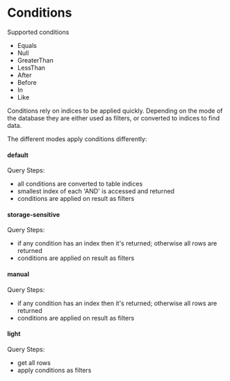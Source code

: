 # Conditions
Supported conditions
- Equals
- Null
- GreaterThan
- LessThan
- After
- Before
- In
- Like

Conditions rely on indices to be applied quickly. Depending on the mode of the database
they are either used as filters, or converted to indices to find data.

The different modes apply conditions differently:

#### default
Query Steps:
- all conditions are converted to table indices
- smallest index of each 'AND' is accessed and returned
- conditions are applied on result as filters

#### storage-sensitive
Query Steps:
- if any condition has an index then it's returned; otherwise all rows are returned
- conditions are applied on result as filters

#### manual
Query Steps:
- if any condition has an index then it's returned; otherwise all rows are returned
- conditions are applied on result as filters

#### light
Query Steps:
- get all rows
- apply conditions as filters



